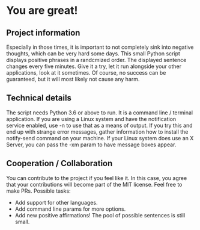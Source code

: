 # You are great!

## Project information

Especially in those times, it is important to not completely sink into negative thoughts, which can be very hard some
days.
This small Python script displays positive phrases in a randcmized order. The displayed sentence changes every five
minutes. Give it a try, let it run alongside your other applications, look at it sometimes. Of course, no success
can be guaranteed, but it will most likely not cause any harm.

## Technical details
The script needs Python 3.6 or above to run. It is a command line / terminal application.
If you are using a Linux system and have the notification service enabled, use -n to use
that as a means of output. If you try this and end up with strange error messages, gather
information how to install the notify-send command on your machine. If your Linux system
does use an X Server, you can pass the -xm param to have message boxes appear.

## Cooperation / Collaboration
You can contribute to the project if you feel like it. In this case, you agree that your contributions will become
part of the MIT license. Feel free to make PRs.
Possible tasks:
* Add support for other languages.
* Add command line params for more options.
* Add new positive affirmations! The pool of possible sentences is still small.

